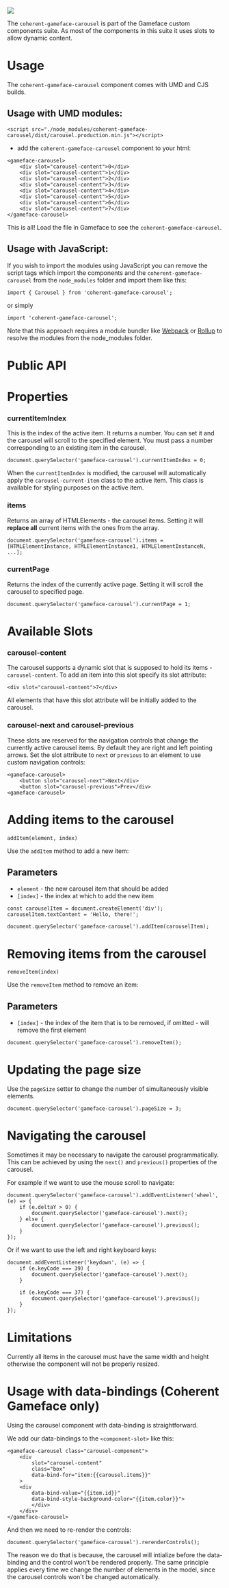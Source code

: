 <!--Copyright (c) Coherent Labs AD. All rights reserved. Licensed under the MIT License. See License.txt in the project root for license information. -->

<a href="https://www.npmjs.com/package/coherent-gameface-carousel"><img src="http://img.shields.io/npm/v/coherent-gameface-carousel.svg?style=flat-square"/></a>

The `coherent-gameface-carousel` is part of the Gameface custom components suite. As most of the components in this suite it uses slots to allow dynamic content.

Usage
===================
The `coherent-gameface-carousel` component comes with UMD and CJS builds.

## Usage with UMD modules:

~~~~{.html}
<script src="./node_modules/coherent-gameface-carousel/dist/carousel.production.min.js"></script>
~~~~

* add the `coherent-gameface-carousel` component to your html:

~~~~{.html}
<gameface-carousel>
    <div slot="carousel-content">0</div>
    <div slot="carousel-content">1</div>
    <div slot="carousel-content">2</div>
    <div slot="carousel-content">3</div>
    <div slot="carousel-content">4</div>
    <div slot="carousel-content">5</div>
    <div slot="carousel-content">6</div>
    <div slot="carousel-content">7</div>
</gameface-carousel>
~~~~

This is all! Load the file in Gameface to see the `coherent-gameface-carousel`.

## Usage with JavaScript:

If you wish to import the modules using JavaScript you can remove the script tags
which import the components and the `coherent-gameface-carousel` from the `node_modules` folder and import them like this:

~~~~{.js}
import { Carousel } from 'coherent-gameface-carousel';
~~~~

or simply

~~~~{.js}
import 'coherent-gameface-carousel';
~~~~

Note that this approach requires a module bundler like [Webpack](https://webpack.js.org/) or [Rollup](https://rollupjs.org/guide/en/) to resolve the
modules from the node_modules folder.


Public API
===================

# Properties

### currentItemIndex

This is the index of the active item. It returns a number. You can set it and the carousel will scroll to the specified element. You must pass a number corresponding to an existing item in the carousel.

~~~{.js}
document.querySelector('gameface-carousel').currentItemIndex = 0;
~~~

When the `currentItemIndex` is modified, the carousel will automatically apply the `carousel-current-item` class to the active item. This class is available for styling purposes on the active item.

### items

Returns an array of HTMLElements - the carousel items. Setting it will **replace all** current items with the ones from the array.

~~~{.js}
document.querySelector('gameface-carousel').items = [HTMLElementInstance, HTMLElementInstance1, HTMLElementInstanceN, ...];
~~~

### currentPage

Returns the index of the currently active page. Setting it will scroll the carousel to specified page.

~~~{.js}
document.querySelector('gameface-carousel').currentPage = 1;
~~~

### 

# Available Slots
### carousel-content

The carousel supports a dynamic slot that is supposed to hold its items - `carousel-content`. To add an item into this slot specify its slot attribute:

~~~~{.html}
<div slot="carousel-content">7</div>
~~~~

All elements that have this slot attribute will be initially added to the carousel.

### carousel-next and carousel-previous

These slots are reserved for the navigation controls that change the currently active carousel items. By default they are right and left pointing arrows. Set the slot attribute to `next` or `previous` to an element to use custom navigation controls:

~~~~{.html}
<gameface-carousel>
    <button slot="carousel-next">Next</div>
    <button slot="carousel-previous">Prev</div>
<gameface-carousel>
~~~~

# Adding items to the carousel
`addItem(element, index)`

Use the `addItem` method to add a new item:

## Parameters

- `element` - the new carousel item that should be added
- `[index]` - the index at which to add the new item

~~~~{.js}
const carouselItem = document.createElement('div');
carouselItem.textContent = 'Hello, there!';

document.querySelector('gameface-carousel').addItem(carouselItem);
~~~~

# Removing items from the carousel

`removeItem(index)`

Use the `removeItem` method to remove an item:

## Parameters

- `[index]` - the index of the item that is to be removed, if omitted - will remove the first element

~~~~{.js}
document.querySelector('gameface-carousel').removeItem();
~~~~

# Updating the page size

Use the `pageSize` setter to change the number of simultaneously visible elements.

~~~~{.js}
document.querySelector('gameface-carousel').pageSize = 3;
~~~~

# Navigating the carousel

Sometimes it may be necessary to navigate the carousel programmatically. This can be achieved by using the `next()` and `previous()` properties of the carousel.

For example if we want to use the mouse scroll to navigate:

~~~~{.js}
document.querySelector('gameface-carousel').addEventListener('wheel', (e) => {               
    if (e.deltaY > 0) {
        document.querySelector('gameface-carousel').next();
    } else {
        document.querySelector('gameface-carousel').previous();
    }
});
~~~~

Or if we want to use the left and right keyboard keys:

~~~~{.js}
document.addEventListener('keydown', (e) => {
    if (e.keyCode === 39) {
        document.querySelector('gameface-carousel').next();
    }
    
    if (e.keyCode === 37) {
        document.querySelector('gameface-carousel').previous();
    }
});
~~~~

# Limitations

Currently all items in the carousel must have the same width and height otherwise the component will not be properly resized.

# Usage with data-bindings (Coherent Gameface only)

Using the carousel component with data-binding is straightforward.

We add our data-bindings to the `<component-slot>` like this:


~~~~{.html}
<gameface-carousel class="carousel-component">
    <div
        slot="carousel-content"
        class="box"
        data-bind-for="item:{{carousel.items}}"
    >
    <div 
        data-bind-value="{{item.id}}"
        data-bind-style-background-color="{{item.color}}">
        </div>
    </div>
</gameface-carousel>
~~~~

And then we need to re-render the controls:

~~~~{.js}
document.querySelector('gameface-carousel').rerenderControls();
~~~~

The reason we do that is because, the carousel will intialize before the data-binding and the control won't be rendered properly. The same principle applies every time we change the number of elements in the model, since the carousel controls won't be changed automatically.